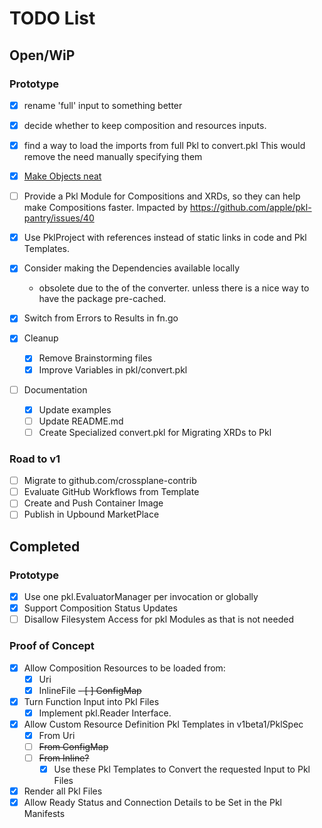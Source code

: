 # TODO List

## Open/WiP
### Prototype

- [x] rename 'full' input to something better
- [x] decide whether to keep composition and resources inputs.
- [x] find a way to load the imports from full Pkl to convert.pkl
      This would remove the need manually specifying them
- [x] [Make Objects neat](https://github.com/apple/pkl-pantry/issues/62)
- [ ] Provide a Pkl Module for Compositions and XRDs, so they can help make Compositions faster.
      Impacted by https://github.com/apple/pkl-pantry/issues/40


- [x] Use PklProject with references instead of static links in code and Pkl Templates.
- [x] Consider making the Dependencies available locally
  - obsolete due to the of the converter. unless there is a nice way to have the package pre-cached.
- [x] Switch from Errors to Results in fn.go

- [x] Cleanup
  - [x] Remove Brainstorming files
  - [x] Improve Variables in pkl/convert.pkl

- [ ] Documentation
  - [x] Update examples
  - [ ] Update README.md
  - [ ] Create Specialized convert.pkl for Migrating XRDs to Pkl

### Road to v1
- [ ] Migrate to github.com/crossplane-contrib
- [ ] Evaluate GitHub Workflows from Template
- [ ] Create and Push Container Image
- [ ] Publish in Upbound MarketPlace

## Completed
### Prototype
- [x] Use one pkl.EvaluatorManager per invocation or globally
- [x] Support Composition Status Updates
- [ ] Disallow Filesystem Access for pkl Modules as that is not needed

### Proof of Concept
- [x] Allow Composition Resources to be loaded from:
    - [x] Uri
    - [x] InlineFile
    ~~- [ ] ConfigMap~~
- [x] Turn Function Input into Pkl Files
    - [x] Implement pkl.Reader Interface.
- [x] Allow Custom Resource Definition Pkl Templates in v1beta1/PklSpec
    - [x] From Uri
    - [ ] ~~From ConfigMap~~
    - [ ] ~~From Inline?~~
        - [x] Use these Pkl Templates to Convert the requested Input to Pkl Files
- [x] Render all Pkl Files
- [x] Allow Ready Status and Connection Details to be Set in the Pkl Manifests
